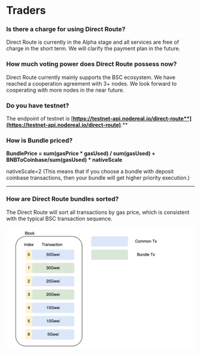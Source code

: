 # Traders

### **Is there a charge for using Direct Route?**

Direct Route is currently in the Alpha stage and all services are free of charge in the short term. We will clarify the payment plan in the future.

&#x20;

### **How much voting power does Direct Route possess now?**

Direct Route currently mainly supports the BSC ecosystem. We have reached a cooperation agreement with 3+ nodes. We look forward to cooperating with more nodes in the near future.

&#x20;

### **Do you have testnet?**

The endpoint of testnet is  [**https://testnet-api.nodereal.io/direct-route**](https://testnet-api.nodereal.io/direct-route)**.**

###

### How is B**undle** priced?

**BundlePrice =  sum(gasPrice \* gasUsed) / sum(gasUsed) +  BNBToCoinbase/sum(gasUsed) \* nativeScale**

nativeScale=2  (This means that if you choose a bundle with deposit coinbase transactions, then your bundle will get higher priority execution.)

****

### How are **Direct Route** bundles sorted?

The Direct Route will sort all transactions by gas price, which is consistent with the typical BSC transaction sequence.

![](<../../../.gitbook/assets/image (7).png>)

